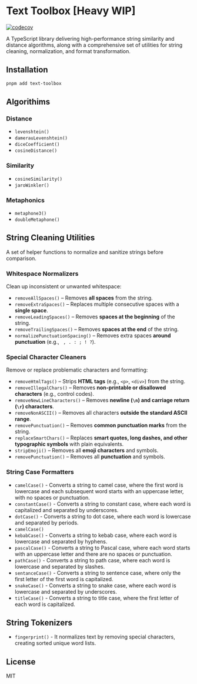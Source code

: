 # Text Toolbox [Heavy WIP]

[![codecov](https://codecov.io/gh/moshetanzer/text-toolbox/graph/badge.svg?token=UBY45FC2VS)](https://codecov.io/gh/moshetanzer/text-toolbox)

A TypeScript library delivering high-performance string similarity and distance algorithms, along with a comprehensive set of utilities for string cleaning, normalization, and format transformation.

## Installation

```bash
pnpm add text-toolbox
```

## Algorithims

### Distance

* `levenshtein()`
* `damerauLevenshtein()`
* `diceCoefficient()`
* `cosineDistance()`

### Similarity

* `cosineSimilarity()`
* `jaroWinkler()`

### Metaphonics

* `metaphone3()`
* `doubleMetaphone()`

## String Cleaning Utilities

A set of helper functions to normalize and sanitize strings before comparison.

### Whitespace Normalizers

Clean up inconsistent or unwanted whitespace:

* `removeAllSpaces()` – Removes **all spaces** from the string.
* `removeExtraSpaces()` – Replaces multiple consecutive spaces with a **single space**.
* `removeLeadingSpaces()` – Removes **spaces at the beginning** of the string.
* `removeTrailingSpaces()` – Removes **spaces at the end** of the string.
* `normalizePunctuationSpacing()` – Removes extra spaces **around punctuation** (e.g., ` , . : ; ! ?`).

### Special Character Cleaners

Remove or replace problematic characters and formatting:

* `removeHtmlTags()` – Strips **HTML tags** (e.g., `<p>`, `<div>`) from the string.
* `removeIllegalChars()` – Removes **non-printable or disallowed characters** (e.g., control codes).
* `removeNewLineCharacters()` – Removes **newline (`\n`) and carriage return (`\r`) characters**.
* `removeNonASCII()` – Removes all characters **outside the standard ASCII range**.
* `removePunctuation()` – Removes **common punctuation marks** from the string.
* `replaceSmartChars()` – Replaces **smart quotes, long dashes, and other typographic symbols** with plain equivalents.
* `stripEmoji()` – Removes all **emoji characters** and symbols.
* `removePunctuation()` – Removes all **punctuation** and symbols.

### String Case Formatters

* `camelCase()` - Converts a string to camel case, where the first word is lowercase and each subsequent word starts with an uppercase letter, with no spaces or punctuation.
* `constantCase()` - Converts a string to constant case, where each word is capitalized and separated by underscores.
* `dotCase()` - Converts a string to dot case, where each word is lowercase and separated by periods.
* `camelCase()`
* `kebabCase()` - Converts a string to kebab case, where each word is lowercase and separated by hyphens.
* `pascalCase()` - Converts a string to Pascal case, where each word starts with an uppercase letter and there are no spaces or punctuation.
* `pathCase()` - Converts a string to path case, where each word is lowercase and separated by slashes.
* `sentanceCase()` - Converts a string to sentence case, where only the first letter of the first word is capitalized.
* `snakeCase()` - Converts a string to snake case, where each word is lowercase and separated by underscores.
* `titleCase()` - Converts a string to title case, where  the first letter of each  word is capitalized.

## String Tokenizers

* `fingerprint()` - It normalizes text by removing special characters, creating sorted unique word lists.

## License

MIT
